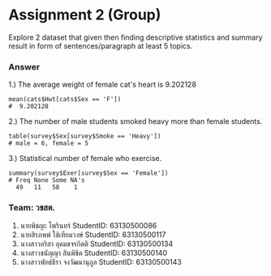 # Assignment 2 (Group)
Explore 2 dataset that given then finding descriptive statistics and summary result in form of sentences/paragraph at least 5 topics.

### Answer

1.) The average weight of female cat's heart is 9.202128
```{R}
mean(cats$Hwt[cats$Sex == 'F'])
#  9.202128
```

2.) The number of male students smoked heavy more than female students.
```{R}
table(survey$Sex[survey$Smoke == 'Heavy'])
# male = 6, female = 5
```
3.) Statistical number of female who exercise.
```{R}
summary(survey$Exer[survey$Sex == 'Female'])
# Freq None Some NA's 
  49   11   58    1 
```


### Team: วชสต.
1. นายพิชญะ ไพรินทร์ StudentID: 63130500086
2. นายสิรภพพ์ ใช้เทียมวงษ์ StudentID: 63130500117
3. นางสาวอริสา อุดมขจรกิตติ StudentID: 63130500134
4. นางสาวชนัญญา สินพิชิต StudentID: 63130500140
5. นางสาวพัทธ์ธีรา จงวัฒนานุกูล StudentID: 63130500143
